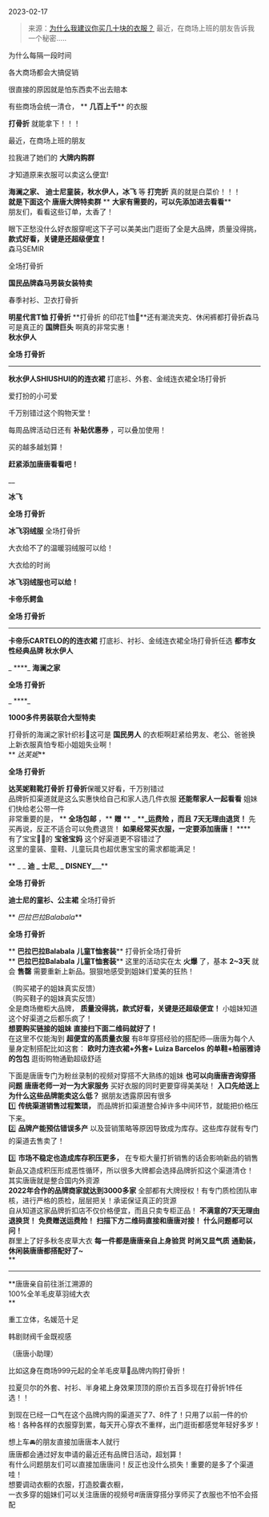 2023-02-17

> 来源：[为什么我建议你买几十块的衣服？](http://mp.weixin.qq.com/s?__biz=MzU3NDc5Nzc0NQ==&mid=2247522899&idx=1&sn=c1760c4e530a646f36a6dc4777e3fdf8&chksm=fd2e388dca59b19b6583addaf2229eefa76506b79992cc0915fdcf984b7e62411ebde32fdabf&scene=27#wechat_redirect)
> 最近，在商场上班的朋友告诉我一个秘密.....

为什么每隔一段时间  

各大商场都会大搞促销  

很直接的原因就是怕东西卖不出去赔本

有些商场会统一清仓， ** **几百上千**** 的衣服

 **打骨折** 就能拿下！！！

  

最近，在商场上班的朋友  

拉我进了她们的 **大牌内购群**

才知道原来衣服可以卖这么便宜!  

  

 **海澜之家、** **迪士尼童装，秋水伊人，冰飞** 等 **打完折** 真的就是白菜价！！！  
 **就是下面这个 **唐唐大牌特卖群**** ** **大家有需要的，可以先添加进去看看****  
朋友们，看看这些订单，太香了！  

  

眼下正愁没什么好衣服穿呢这下子可以美美出门逛街了全是大品牌，质量没得挑， **款式好看，关键是还超级便宜！**  
森马SEMIR  
  
  
全场打骨折  
  
  

  

 **国民品牌森马男装女装特卖**

春季衬衫、卫衣打骨折  

  

 **明星代言T恤 打骨折** **打骨折 的印花T恤👕**还有潮流夹克、休闲裤都打骨折森马可是真正的 **国牌巨头** 啊真的非常实惠！  
 **秋水伊人**  
  
  
 **全场 打骨折**  
  
 ** ******  
  
 **秋水伊人SHIUSHUI的的连衣裙** 打底衫、外套、金绒连衣裙全场打骨折

  

  

爱打扮的小可爱  

千万别错过这个购物天堂！  

每周品牌活动日还有 **补贴优惠券** ，可以叠加使用！

买的越多越划算！

 **赶紧添加唐唐看看吧！**

 __

 **冰飞**  
  
  
 **全场 打骨折**  
  
  
  
 **冰飞羽绒服** 全场打骨折

大衣给不了的温暖羽绒服可以给！  

大衣给的时尚

 **冰飞羽绒服也可以给！**

  
 **卡帝乐鳄鱼**  
  
  
 **全场 打骨折**  
  
 ** ******  
 **卡帝乐CARTELO的的连衣裙** 打底衫、衬衫、金绒连衣裙全场打骨折任选 **都市女性经典品牌 秋水伊人**

  

 _ ****_ **海澜之家**  
  
  
 **全场 打骨折**  
  
  
 _ ****_  

 **1000多件男装联合大型特卖**

  
  
打骨折的海澜之家针织衫👕这可是 **国民男人** 的衣柜啊赶紧给男友、老公、爸爸换上新衣服真怕专柜小姐姐失业啊！  
 ** _达芙妮_**  
  
  
 **全场 打骨折**  
  
  

  

 **达芙妮鞋靴打骨折 打骨折**保暖又好看，千万别错过  
品牌折扣渠道就是这么实惠快给自己和家人选几件衣服 **还能帮家人一起看看** 姐妹们快给老公带一件  
非常重要的是， ** **全场包邮** ，** **赠** ** _ ****_**运费险** ，而且** **7天无理由退货！**
先买再说，反正不适合可以免费退货！ **如果经常买衣服，一定要添加唐唐！** ****  
有了宝宝👶🏻的 **宝爸宝妈** 这个好渠道更不容错过了  
这里的童装、童鞋、儿童玩具也超优惠宝宝的需求都能满足！

 ** _ _ **迪 _ **士尼**_ _ **DISNEY**_**__**  
  
  
 **全场 打骨折**  
  
  
  
 **迪士尼的童衫、公主裙** ‍全场打骨折  
  
 ** _巴拉巴拉Balabala_**  
  
  
 **全场 打骨折**  
  
  
  
 ** **巴拉巴拉Balabala** **儿童T恤套装**** 打骨折全场打骨折  
 ** **巴拉巴拉Balabala** **儿童T恤套装**** 这里的活动实在太 **火爆** 了，基本 **2~3天** 就会 **售罄**
需要重新上新品。狠狠地感受到姐妹们爱美的狂热！  

（购买裙子的姐妹真实反馈）  
（购买鞋子的姐妹真实反馈）  
全是商场撤柜大品牌， **质量没得挑，款式好看，关键是还超级便宜！** 小姐妹知道这个好渠道之后都乐疯了！  
 **想要购买链接的姐妹** **直接扫下面二维码就好了！**  
在这里不仅能淘到 **超便宜的高质量衣服** 有8年穿搭经验的搭配师—唐唐为每个人量身定制搭配比如这套： **欧时力连衣裙+外套+** **Luiza
Barcelos** **的单鞋+柏丽雅诗的包包** 逛街购物通勤超级舒适  

  
下面是唐唐专门为粉丝录制的视频对穿搭不大熟练的姐妹 **也可以向唐唐咨询穿搭问题** **唐唐老师一对一为大家服务** 买好衣服的同时更要穿得美美哒！
**入口先给送上**  
 **为什么这些品牌能卖这么低？** 据朋友透露原因有很多  
1️⃣ **传统渠道销售过程繁琐，** 而品牌折扣渠道整合掉许多中间环节，就能把价格压下来。  
2️⃣ **品牌产能预估错误多产** 以及营销策略等原因导致成为库存。这些库存就有专门的渠道去售卖了！  
  
3️⃣ **市场不稳定也造成库存积压更多，** 在专柜大量打折销售的话会影响新品的销售新品又造成积压形成恶性循环，所以很多大牌都会选择品牌折扣这个渠道清仓！  
其实唐唐就是整合国内外资源  
 **2022年合作的品牌商家就达到3000多家** 全部都有大牌授权！有专门质检团队审核，进行严格的质检，层层把关！承诺保证真正的货源  
自从知道这家品牌折扣店不仅价格便宜，而且只卖专柜正品！ **不满意的7天无理由退换货！** **免费赠送运费险！** **扫描下方二维码直接和唐唐对接！**
**什么问题都可以问！**  
群里上了好多秋冬皮草大衣 **每一件都是唐唐亲自上身验货** **时尚又显气质** **通勤装，休闲装唐唐都搭配好了~**  
 **  
** ****

 **唐唐亲自前往浙江溯源的  
100%全羊毛皮草羽绒大衣  
**

重工立体，名媛范十足  

韩剧财阀千金既视感

  

（唐唐小助理）  
  
比如这身在商场999元起的全羊毛皮草👔品牌内购打骨折！  
  
拉夏贝尔的外套、衬衫、半身裙上身效果顶顶的原价五百多现在打骨折1件任选！！  

  

到现在已经一口气在这个品牌内购的渠道买了7、8件了！只用了以前一件的价格！各种各样的衣服穿到累，每天开心穿衣不重样，出门逛街都感觉年轻好多岁！  
  
  
想上车🚘的朋友直接加唐唐本人就行  
唐唐都会通过好友申请的最近还有品牌日活动，超划算！  
有什么问题朋友们可以直接加唐唐问！反正也没什么损失！重要的是多了个渠道哇！  
想要调动衣橱的衣服，打造胶囊衣橱，  
一衣多穿的姐妹们可以关注唐唐的视频号#唐唐穿搭分享师买了衣服也不怕不会搭配

